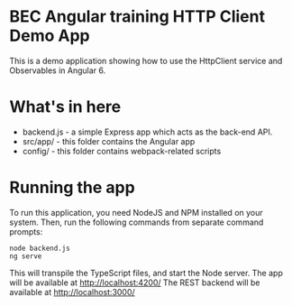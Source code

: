 # BEC Angular training HTTP Client Demo App

This is a demo application showing how to use the HttpClient service and Observables in Angular 6.

# What's in here

- backend.js - a simple Express app which acts as the back-end API.
- src/app/ - this folder contains the Angular app
- config/ - this folder contains webpack-related scripts

# Running the app

To run this application, you need NodeJS and NPM installed on your system.
Then, run the following commands from separate command prompts:

```
node backend.js
ng serve
```

This will transpile the TypeScript files, and start the Node server.
The app will be available at [http://localhost:4200/](http://localhost:4200/)
The REST backend will be available at [http://localhost:3000/](http://localhost:3000/)
